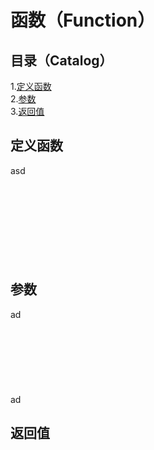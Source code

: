 # 函数（Function）
## 目录（Catalog）
1.[定义函数](#定义函数)</br>
2.[参数](#参数)</br>
3.[返回值](#返回值)</br>
## 定义函数
asd
</br>
</br>
</br>
</br>
</br>
</br>
</br>
</br>
</br>
## 参数
ad
</br>
</br>
</br>
</br>
</br>
</br>
</br>
</br>
ad
## 返回值
